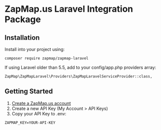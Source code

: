 # ZapMap.us Laravel Integration Package

## Installation

Install into your project using:

```
composer require zapmap/zapmap-laravel
```

If using Laravel older than 5.5, add to your config/app.php providers array:

```
ZapMap\ZapMapLaravel\Providers\ZapMapLaravelServiceProvider::class,
```

## Getting Started

1. [Create a ZapMap.us account](https://zapmap.us/register)
2. Create a new API Key (My Account > API Keys)
3. Copy your API Key to .env:

```
ZAPMAP_KEY=YOUR-API-KEY
```
